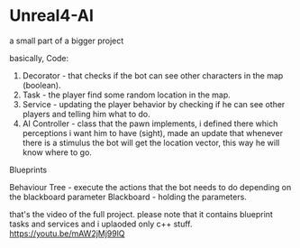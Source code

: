 # Unreal4-AI
a small part of a bigger project 

basically, 
Code:
1) Decorator - that checks if the bot can see other characters in the map (boolean).
2) Task - the player find some random location in the map.
3) Service - updating the player behavior by checking if he can see other players and telling him what to do.
4) AI Controller - class that the pawn implements, i defined there which perceptions i want him to have (sight),
   made an update that whenever there is a stimulus the bot will get the location vector, this way he will know where to go.
  

 Blueprints 
 
 Behaviour Tree - execute the actions that the bot needs to do depending on the blackboard parameter
 Blackboard - holding the parameters.
 

that's the video of the full project.
please note that it contains blueprint tasks and services
and i uplaoded only c++ stuff.
https://youtu.be/mAW2jMj99lQ
